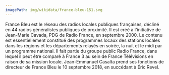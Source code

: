 ```yaml
---
imagePath: img/wikidata/france-bleu-151.svg
---
```


France Bleu est le réseau des radios locales publiques françaises, décliné en 44 radios généralistes publiques de proximité. Il est créé à l'initiative de Jean-Marie Cavada, PDG de Radio France, en septembre 2000. Le contenu est essentiellement constitué des programmes locaux des stations locales dans les régions et les départements relayés en soirée, la nuit et le midi par un programme national. Il fait partie du groupe public Radio France, dans lequel il peut être comparé à France 3 au sein de France Télévisions en raison de sa mission locale.
Jean-Emmanuel Casalta prend ses fonctions de directeur de France Bleu le 10 septembre 2018, en succédant à Éric Revel.

